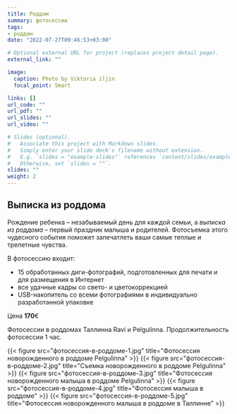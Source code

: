 ```yaml
---
title: Роддом
summary: фотосессии
tags:
- роддом
date: "2022-07-27T09:46:53+03:00"

# Optional external URL for project (replaces project detail page).
external_link: ""

image:
  caption: Photo by Viktoria iljin
  focal_point: Smart

links: []
url_code: ""
url_pdf: ""
url_slides: ""
url_video: ""

# Slides (optional).
#   Associate this project with Markdown slides.
#   Simply enter your slide deck's filename without extension.
#   E.g. `slides = "example-slides"` references `content/slides/example-slides.md`.
#   Otherwise, set `slides = ""`.
slides: ""
weight: 2
---
```


## Выписка из роддома
Рождение ребенка – незабываемый день для каждой семьи, а _выписка из роддома_ – первый праздник малыша и родителей. Фотосъемка этого чудесного события поможет запечатлеть ваши самые теплые и трепетные чувства.

В фотосессию входит:
* 15 обработанных диги-фотографий, подготовленных для печати и для размещения в Интернет
* все удачные кадры со свето- и цветокоррекцией
* USB-накопитель со всеми фотографиями в индивидуально разработанной упаковке

Цена **170**€

Фотосессии в роддомах Таллинна  Ravi и Pelgulinna. Продолжительность фотосессии 1 час. 

{{< figure src="фотосессия-в-роддоме-1.jpg" title="Фотосессия новорожденного в роддоме Pelgulinna" >}}
{{< figure src="фотосессия-в-роддоме-2.jpg" title="Съемка новорожденного в роддоме Pelgulinna" >}}
{{< figure src="фотосессия-в-роддоме-3.jpg" title="Фотосессия новорожденного малыша в роддоме Pelgulinna" >}}
{{< figure src="фотосессия-в-роддоме-4.jpg" title="Фотосессия малыша в роддоме" >}}
{{< figure src="фотосессия-в-роддоме-5.jpg" title="Фотосессия новорожденного малыша в роддоме в Таллинне" >}}